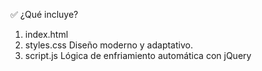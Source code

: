 ✅ ¿Qué incluye?
1. index.html
2. styles.css
Diseño moderno y adaptativo.
3. script.js
Lógica de enfriamiento automática con jQuery
